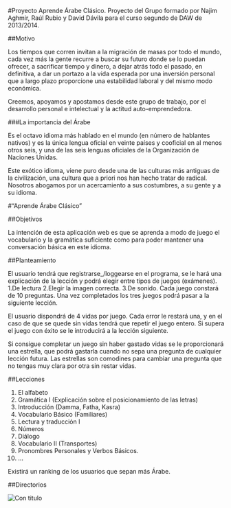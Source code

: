 #Proyecto Aprende Árabe Clásico.
Proyecto del Grupo formado por Najim Aghmir, Raúl Rubio y David Dávila para el curso segundo de DAW de 2013/2014.

##Motivo

Los tiempos que corren invitan a la migración de masas por todo el mundo, cada vez más la gente recurre a buscar su futuro donde se lo puedan ofrecer, a sacrificar tiempo y dinero, a dejar atrás todo el pasado, en definitiva, a dar un portazo a la vida esperada por una inversión personal que a largo plazo proporcione una estabilidad laboral y del mismo modo económica.

Creemos, apoyamos y  apostamos desde este grupo de trabajo, por el desarrollo personal e intelectual y la actitud auto-emprendedora.

###La importancia del Árabe

Es el octavo idioma más hablado en el mundo (en número de hablantes nativos) y es la única lengua oficial en veinte países y cooficial en al menos otros seis, y una de las seis lenguas oficiales de la Organización de Naciones Unidas. 

Este exótico idioma, viene puro desde una de las culturas más antiguas de la civilización, una cultura que a priori nos han hecho tratar de radical. Nosotros abogamos por un acercamiento a sus costumbres, a su gente y a su idioma.



#“Aprende Árabe Clásico”

##Objetivos

La intención de esta aplicación web es que se aprenda a modo de juego el vocabulario y la gramática suficiente como para poder mantener una conversación básica en este idioma.

##Planteamiento

El usuario tendrá que registrarse_/loggearse en el programa, se le hará una explicación de la lección y podrá elegir entre tipos de juegos (exámenes).
	1.De lectura
	2.Elegir la imagen correcta.
	3.De sonido.
Cada juego constará de 10 preguntas. Una vez completados los tres juegos podrá pasar a la siguiente lección.

El usuario dispondrá de 4 vidas por juego. Cada error le restará una, y en el caso de que se quede sin vidas tendrá que repetir el juego entero.
Si supera el juego con éxito se le introducirá a la lección siguiente.

Si consigue completar un juego sin haber gastado vidas se le proporcionará una estrella, que podrá gastarla cuando no sepa una pregunta de cualquier lección futura.
Las estrellas son comodines para cambiar una pregunta que no tengas muy clara por otra sin restar vidas.




##Lecciones


1. El alfabeto
2. Gramática I (Explicación sobre el posicionamiento de las letras)
3. Introducción (Damma, Fatha, Kasra)
4. Vocabulario Básico (Familiares)
5. Lectura y traducción I
6. Números
7. Diálogo
8. Vocabulario II (Transportes)
9. Pronombres Personales y Verbos Básicos.
10. ...


Existirá un ranking de los usuarios que sepan más Árabe.

##Directorios




![Con titulo](http://www.fibgar.org/directorio.jpg "directorio")
